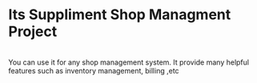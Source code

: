 # Its Suppliment Shop Managment Project
<Br>
You can use it for any shop management system. It provide many helpful features such as inventory management, billing ,etc
